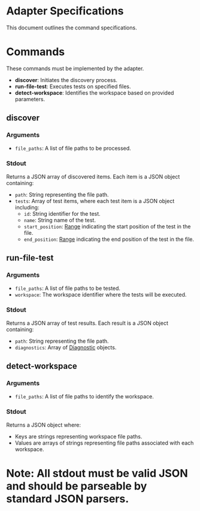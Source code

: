 # Adapter Specifications

This document outlines the command specifications.

# Commands

These commands must be implemented by the adapter.

- **discover**: Initiates the discovery process.
- **run-file-test**: Executes tests on specified files.
- **detect-workspace**: Identifies the workspace based on provided parameters.

## discover

### Arguments
- `file_paths`: A list of file paths to be processed.

### Stdout
Returns a JSON array of discovered items. Each item is a JSON object containing:
- `path`: String representing the file path.
- `tests`: Array of test items, where each test item is a JSON object including:
  - `id`: String identifier for the test.
  - `name`: String name of the test.
  - `start_position`: [Range](https://docs.rs/lsp-types/latest/lsp_types/struct.Range.html) indicating the start position of the test in the file.
  - `end_position`: [Range](https://docs.rs/lsp-types/latest/lsp_types/struct.Range.html) indicating the end position of the test in the file.

## run-file-test

### Arguments
- `file_paths`: A list of file paths to be tested.
- `workspace`: The workspace identifier where the tests will be executed.

### Stdout
Returns a JSON array of test results. Each result is a JSON object containing:
- `path`: String representing the file path.
- `diagnostics`: Array of [Diagnostic](https://docs.rs/lsp-types/latest/lsp_types/struct.Diagnostic.html) objects.

## detect-workspace

### Arguments
- `file_paths`: A list of file paths to identify the workspace.

### Stdout
Returns a JSON object where:
- Keys are strings representing workspace file paths.
- Values are arrays of strings representing file paths associated with each workspace.

# Note: All stdout must be valid JSON and should be parseable by standard JSON parsers.

